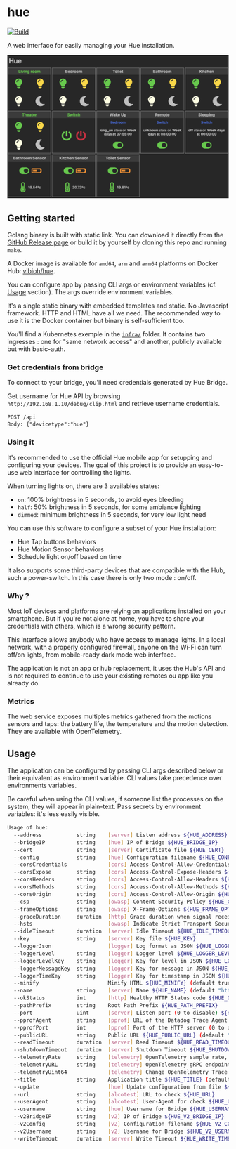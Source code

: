 # hue

[![Build](https://github.com/ViBiOh/hue/workflows/Build/badge.svg)](https://github.com/ViBiOh/hue/actions)

A web interface for easily managing your Hue installation.

![](preview.png)

## Getting started

Golang binary is built with static link. You can download it directly from the [GitHub Release page](https://github.com/ViBiOh/hue/releases) or build it by yourself by cloning this repo and running `make`.

A Docker image is available for `amd64`, `arm` and `arm64` platforms on Docker Hub: [vibioh/hue](https://hub.docker.com/r/vibioh/hue/tags).

You can configure app by passing CLI args or environment variables (cf. [Usage](#usage) section). The args override environment variables.

It's a single static binary with embedded templates and static. No Javascript framework. HTTP and HTML have all we need. The recommended way to use it is the Docker container but binary is self-sufficient too.

You'll find a Kubernetes exemple in the [`infra/`](infra) folder. It contains two ingresses : one for "same network access" and another, publicly available but with basic-auth.

### Get credentials from bridge

To connect to your bridge, you'll need credentials generated by Hue Bridge.

Get username for Hue API by browsing `http://192.168.1.10/debug/clip.html` and retrieve username credentials.

```
POST /api
Body: {"devicetype":"hue"}
```

### Using it

It's recommended to use the official Hue mobile app for setupping and configuring your devices. The goal of this project is to provide an easy-to-use web interface for controlling the lights.

When turning lights on, there are 3 availables states:

- `on`: 100% brightness in 5 seconds, to avoid eyes bleeding
- `half`: 50% brightness in 5 seconds, for some ambiance lighting
- `dimmed`: minimum brightness in 5 seconds, for very low light need

You can use this software to configure a subset of your Hue installation:

- Hue Tap buttons behaviors
- Hue Motion Sensor behaviors
- Schedule light on/off based on time

It also supports some third-party devices that are compatible with the Hub, such a power-switch. In this case there is only two mode : on/off.

### Why ?

Most IoT devices and platforms are relying on applications installed on your smartphone. But if you're not alone at home, you have to share your credentials with others, which is a wrong security pattern.

This interface allows anybody who have access to manage lights. In a local network, with a properly configured firewall, anyone on the Wi-Fi can turn off/on lights, from mobile-ready dark mode web interface.

The application is not an app or hub replacement, it uses the Hub's API and is not required to continue to use your existing remotes ou app like you already do.

### Metrics

The web service exposes multiples metrics gathered from the motions sensors and taps: the battery life, the temperature and the motion detection. They are available with OpenTelemetry.

## Usage

The application can be configured by passing CLI args described below or their equivalent as environment variable. CLI values take precedence over environments variables.

Be careful when using the CLI values, if someone list the processes on the system, they will appear in plain-text. Pass secrets by environment variables: it's less easily visible.

```bash
Usage of hue:
  --address           string    [server] Listen address ${HUE_ADDRESS}
  --bridgeIP          string    [hue] IP of Bridge ${HUE_BRIDGE_IP}
  --cert              string    [server] Certificate file ${HUE_CERT}
  --config            string    [hue] Configuration filename ${HUE_CONFIG}
  --corsCredentials             [cors] Access-Control-Allow-Credentials ${HUE_CORS_CREDENTIALS} (default false)
  --corsExpose        string    [cors] Access-Control-Expose-Headers ${HUE_CORS_EXPOSE}
  --corsHeaders       string    [cors] Access-Control-Allow-Headers ${HUE_CORS_HEADERS} (default "Content-Type")
  --corsMethods       string    [cors] Access-Control-Allow-Methods ${HUE_CORS_METHODS} (default "GET")
  --corsOrigin        string    [cors] Access-Control-Allow-Origin ${HUE_CORS_ORIGIN} (default "*")
  --csp               string    [owasp] Content-Security-Policy ${HUE_CSP} (default "default-src 'self'; script-src 'httputils-nonce'; style-src 'httputils-nonce'")
  --frameOptions      string    [owasp] X-Frame-Options ${HUE_FRAME_OPTIONS} (default "deny")
  --graceDuration     duration  [http] Grace duration when signal received ${HUE_GRACE_DURATION} (default 30s)
  --hsts                        [owasp] Indicate Strict Transport Security ${HUE_HSTS} (default true)
  --idleTimeout       duration  [server] Idle Timeout ${HUE_IDLE_TIMEOUT} (default 2m0s)
  --key               string    [server] Key file ${HUE_KEY}
  --loggerJson                  [logger] Log format as JSON ${HUE_LOGGER_JSON} (default false)
  --loggerLevel       string    [logger] Logger level ${HUE_LOGGER_LEVEL} (default "INFO")
  --loggerLevelKey    string    [logger] Key for level in JSON ${HUE_LOGGER_LEVEL_KEY} (default "level")
  --loggerMessageKey  string    [logger] Key for message in JSON ${HUE_LOGGER_MESSAGE_KEY} (default "msg")
  --loggerTimeKey     string    [logger] Key for timestamp in JSON ${HUE_LOGGER_TIME_KEY} (default "time")
  --minify                      Minify HTML ${HUE_MINIFY} (default true)
  --name              string    [server] Name ${HUE_NAME} (default "http")
  --okStatus          int       [http] Healthy HTTP Status code ${HUE_OK_STATUS} (default 204)
  --pathPrefix        string    Root Path Prefix ${HUE_PATH_PREFIX}
  --port              uint      [server] Listen port (0 to disable) ${HUE_PORT} (default 1080)
  --pprofAgent        string    [pprof] URL of the Datadog Trace Agent (e.g. http://datadog.observability:8126) ${HUE_PPROF_AGENT}
  --pprofPort         int       [pprof] Port of the HTTP server (0 to disable) ${HUE_PPROF_PORT} (default 0)
  --publicURL         string    Public URL ${HUE_PUBLIC_URL} (default "https://hue.vibioh.fr")
  --readTimeout       duration  [server] Read Timeout ${HUE_READ_TIMEOUT} (default 5s)
  --shutdownTimeout   duration  [server] Shutdown Timeout ${HUE_SHUTDOWN_TIMEOUT} (default 10s)
  --telemetryRate     string    [telemetry] OpenTelemetry sample rate, 'always', 'never' or a float value ${HUE_TELEMETRY_RATE} (default "always")
  --telemetryURL      string    [telemetry] OpenTelemetry gRPC endpoint (e.g. otel-exporter:4317) ${HUE_TELEMETRY_URL}
  --telemetryUint64             [telemetry] Change OpenTelemetry Trace ID format to an unsigned int 64 ${HUE_TELEMETRY_UINT64} (default true)
  --title             string    Application title ${HUE_TITLE} (default "Hue")
  --update                      [hue] Update configuration from file ${HUE_UPDATE} (default false)
  --url               string    [alcotest] URL to check ${HUE_URL}
  --userAgent         string    [alcotest] User-Agent for check ${HUE_USER_AGENT} (default "Alcotest")
  --username          string    [hue] Username for Bridge ${HUE_USERNAME}
  --v2BridgeIP        string    [v2] IP of Bridge ${HUE_V2_BRIDGE_IP}
  --v2Config          string    [v2] Configuration filename ${HUE_V2_CONFIG}
  --v2Username        string    [v2] Username for Bridge ${HUE_V2_USERNAME}
  --writeTimeout      duration  [server] Write Timeout ${HUE_WRITE_TIMEOUT} (default 10s)
```
